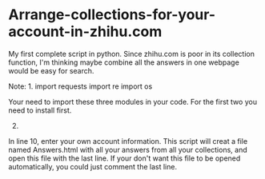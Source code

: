 Arrange-collections-for-your-account-in-zhihu.com
=================================================

My first complete script in python. Since zhihu.com is poor in its collection function, I'm thinking maybe combine all the answers in one webpage would be easy for search.

Note:
1.
import requests
import re
import os

Your need to import these three modules in your code. For the first two you need to install first.

2.
In line 10, enter your own account information.
This script will creat a file named Answers.html with all your answers from all your collections, and open this file with the last line.
If your don't want this file to be opened automatically, you could just comment the last line.
